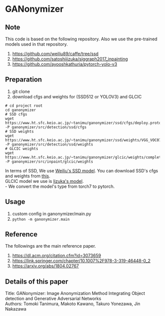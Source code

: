 # GANonymizer
## Note
This code is based on the following repository. Also we use the pre-trained models used in that repository.
1. https://github.com/weiliu89/caffe/tree/ssd 
2. https://github.com/satoshiiizuka/siggraph2017_inpainting
3. https://github.com/ayooshkathuria/pytorch-yolo-v3

## Preparation
1. git clone
2. download cfgs and weights for (SSD512 or YOLOV3) and GLCIC
```
# cd project root
cd ganonymizer
# SSD cfgs
wget https://www.ht.sfc.keio.ac.jp/~tanimu/ganonymizer/ssd/cfgs/deploy.prototxt -P ganonymizer/src/detection/ssd/cfgs 
# SSD weights
wget https://www.ht.sfc.keio.ac.jp/~tanimu/ganonymizer/ssd/weights/VGG_VOC0712Plus_SSD_512x512_iter_240000.caffemodel -P ganonymizer/src/detection/ssd/weights
# GLCIC weights
wget https://www.ht.sfc.keio.ac.jp/~tanimu/ganonymizer/glcic/weights/completionnet_places2.pth -P ganonymizer/src/inpaint/glcic/weights
```
In terms of SSD, We use [Weiliu's SSD model](https://github.com/weiliu89/caffe/tree/ssd). You can download SSD's cfgs and weights from [this](https://github.com/weiliu89/caffe/tree/ssd).  
GLCIC model we use is [Iizuka's model](https://github.com/satoshiiizuka/siggraph2017_inpainting).  
    - We convert the model's type from torch7 to pytorch.


## Usage
1. custom config in ganonymizer/main.py
2. ```python -m ganonymizer.main```


## Reference
The followings are the main reference paper.
1. https://dl.acm.org/citation.cfm?id=3073659
2. https://link.springer.com/chapter/10.1007%2F978-3-319-46448-0_2
3. https://arxiv.org/abs/1804.02767


## Details of this paper
Title: GANonymizer: Image Anonymization Method Integrating Object detection and Generative Adversarial Networks  
Authors: Tomoki Tanimura, Makoto Kawano, Takuro Yonezawa, Jin Nakazawa

